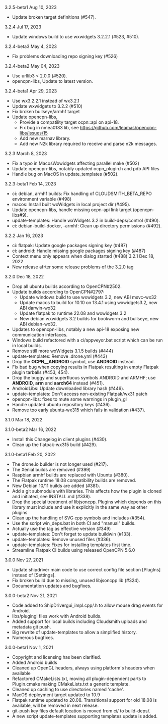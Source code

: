 
3.2.5-beta1 Aug 10, 2023
* Update broken target definitions (#547).

3.2.4 Jul 17, 2023
* Update windows build to use wxwidgets 3.2.2.1 (#523, #510).

3.2.4-beta3 May 4, 2023
* Fix problems downloading repo signing key (#526)

3.2.4-beta2 May 04, 2023
* Use urllib3 < 2.0.0 (#520).
* opencpn-libs, Update to latest version.

3.2.4-beta1 Apr 29, 2023
* Use wx3.2.2.1 instead of wx3.2.1
* Update wxwidgets to 3.2.2 (#510)
* Fix broken bullseye/armhf target
* Update opencpn-libs,
    - Provide a compatility target ocpn::api on api-18.
    - Fix bug in nmea0183 lib, see
      https://github.com/leamas/opencpn-libs/issues/15
    - Add new marnav library.
    - Add new N2k library required to receive and parse n2k messages.

3.2.3 March 8, 2023
* Fix a typo in MacosWxwidgets affecting parallel make (#502)
* Update opencpn-libs, notably updated ocpn_plugin.h and pdb API files
* Handle bug on MacOS in update_templates (#502).

3.2.3-beta1 Feb 14, 2023
* ci: debian, armhf builds: Fix handling of CLOUDSMITH_BETA_REPO
  environment variable (#498)
* macos: Install built wxWidgets in local project dir (#495).
* Update opencpn-libs, handle missing ocpn-api link target (opencpn-libs#9).
* update-templates: Handle wxWidgets 3.2 in build-deps/control (#490).
* ci: debian-build-docker, -armhf: Clean up directory permissions (#492).

3.2.2 Jan 16, 2023
* ci: flatpak: Update google packages signing key (#487)
* ci: android: Handle missing google packages signing key (#487)
* Context menu only appears when dialog started (#488)
3.2.1  Dec 18, 2022
* New release afrter some release problems of the 3.2.0 tag

3.2.0  Dec 18, 2022
* Drop all ubuntu builds according to OpenCPN#2502.
* Update builds according to OpenCPN#2797:
  + Update windows build to use wxwidgets 3.2, new ABI msvc-wx32
  + Update macos to build for 10.10 on 13.4.1 using wxwidgets3.2,
    new ABI darwin-wx32
  + Update flatpak to runtime 22.08 and wxwidgets 3.2
  + New debian wxwidgets 3.2 builds for bookworm and bullseye, new
    ABI debian-wx32.
* Updates to opencpn-libs, notably a new api-18 exposing new
  communication interfaces.
* Windows build refactored with a ci/appveyor.bat script which can
  be run in local builds.
* Remove still more wxWidgets 3.1.5 builds (#444)
* update-templates: Remove .drone.yml (#443)
* Drop the __OCPN__ANDROID__ symbol, use __ANDROID__ instead.
* Fix bad bug when copying results in Flatpak resulting in empty
  Flatpak plugin tarballs (#453, 454).
* Drop the buggy and superfluous symbols ANDROID and ARMHF; use
  __ANDROID__, __arm__ and __aarch64__ instead  (#451).
* AndroidLibs: Update downloaded library hash (#446).
* update-templates: Don't access non-existing Flatpak/wx31.patch
* opencpn-libs: fixes to mute some warnings in plugin\_gl
* Handle updated ubuntu repository keys (#436).
* Remove too early ubuntu-wx315 which fails in validation (#437).

3.1.0 Mar 18, 2022

3.1.0-beta2 Mar 16, 2022
* Install this Changelog in client plugins (#430).
* Clean up the flatpak-wx315 build (#429).

3.1.0-beta1 Feb 20, 2022
* The drone.io builder is not longer used (#217).
* The Xenial builds are removed (#399)
* Raspbian armhf builds are replaced with Ubuntu (#380).
* The Flatpak runtime 18.08 compatibility builds are removed.
* New Debian 10/11 builds are added (#381).
* Add a git submodule with libraries. This affects how the plugin
  is cloned and initiated, see INSTALL.md (#338).
* Drop the special treatment of libjsoncpp. Plugins which depends
  on this library must include and use it explicitly in the same way
  as other plugins
* Clean up the handling of SVG cpp symbols and includes (#354).
* Use the script win\_deps.bat in both CI and "manual" builds.
* Actually use the tag as effective version (#349)
* update-templates: Don't forget to update buildwin (#133).
* update-templates: Remove unused files (#336).
* update-templates: Fixes for installing templates first time.
* Streamline Flatpak CI builds using released OpenCPN 5.6.0


3.0.0 Nov 27, 2021

* Update shipdriver main code to use correct config file section
  [PlugIns] instead of [Settings].
* Fix broken build due to missing, unused libjsoncpp lib (#324).
* Documentation updates and bugfixes.

3.0.0-beta2   Nov 21, 2021

* Code added to ShipDrivergui_impl.cpp/.h to allow mouse drag
  events for Android.
* libs/plugingl files work with Android builds.
* Added support for local builds including Cloudsmith uploads and
  metadata git push.
* Big rewrite of update-templates to allow a simplified history.
* Numerous bugfixes.

3.0.0-beta1   Nov 1, 2021

* Copyright and licensing has been clarified.
* Added Android builds
* Cleaned up OpenGL headers, always using platform's headers when
  available
* Refactored CMakeLists.txt, moving all plugin-dependent parts to
  Plugin.cmake making CMakeLists.txt a generic template.
* Cleaned up caching to use directories named 'cache'.
* MacOS deployment target updated to 10.9
* Flatpak runtime updated to 20.08. Transitional support for old
  18.08 is available, will be removed in next release.
* git-push key files default location is moved from ci/ to build-deps/.
* A new script update-templates supporting templates update is added.
